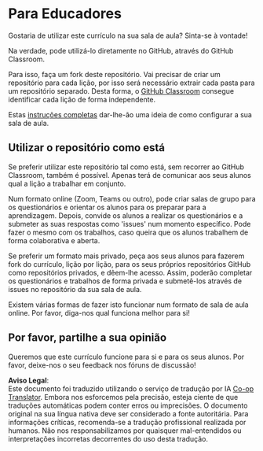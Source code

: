 <!--
CO_OP_TRANSLATOR_METADATA:
{
  "original_hash": "a094ef9927883de1cfcee51dbd143381",
  "translation_date": "2025-08-24T09:08:25+00:00",
  "source_file": "lessons/0-course-setup/for-teachers.md",
  "language_code": "pt"
}
-->
# Para Educadores

Gostaria de utilizar este currículo na sua sala de aula? Sinta-se à vontade!

Na verdade, pode utilizá-lo diretamente no GitHub, através do GitHub Classroom.

Para isso, faça um fork deste repositório. Vai precisar de criar um repositório para cada lição, por isso será necessário extrair cada pasta para um repositório separado. Desta forma, o [GitHub Classroom](https://classroom.github.com/classrooms) consegue identificar cada lição de forma independente.

Estas [instruções completas](https://github.blog/2020-03-18-set-up-your-digital-classroom-with-github-classroom/) dar-lhe-ão uma ideia de como configurar a sua sala de aula.

## Utilizar o repositório como está

Se preferir utilizar este repositório tal como está, sem recorrer ao GitHub Classroom, também é possível. Apenas terá de comunicar aos seus alunos qual a lição a trabalhar em conjunto.

Num formato online (Zoom, Teams ou outro), pode criar salas de grupo para os questionários e orientar os alunos para os preparar para a aprendizagem. Depois, convide os alunos a realizar os questionários e a submeter as suas respostas como 'issues' num momento específico. Pode fazer o mesmo com os trabalhos, caso queira que os alunos trabalhem de forma colaborativa e aberta.

Se preferir um formato mais privado, peça aos seus alunos para fazerem fork do currículo, lição por lição, para os seus próprios repositórios GitHub como repositórios privados, e dêem-lhe acesso. Assim, poderão completar os questionários e trabalhos de forma privada e submetê-los através de issues no repositório da sua sala de aula.

Existem várias formas de fazer isto funcionar num formato de sala de aula online. Por favor, diga-nos qual funciona melhor para si!

## Por favor, partilhe a sua opinião

Queremos que este currículo funcione para si e para os seus alunos. Por favor, deixe-nos o seu feedback nos fóruns de discussão!

**Aviso Legal**:  
Este documento foi traduzido utilizando o serviço de tradução por IA [Co-op Translator](https://github.com/Azure/co-op-translator). Embora nos esforcemos pela precisão, esteja ciente de que traduções automáticas podem conter erros ou imprecisões. O documento original na sua língua nativa deve ser considerado a fonte autoritária. Para informações críticas, recomenda-se a tradução profissional realizada por humanos. Não nos responsabilizamos por quaisquer mal-entendidos ou interpretações incorretas decorrentes do uso desta tradução.